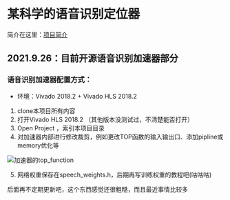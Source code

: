 # 某科学的语音识别定位器

简介在这里：[项目简介](https://www.amghank.cn/2021/09/04/%E3%80%902021%E9%9B%86%E5%88%9B%E8%B5%9B%E3%80%91Cortex-M3%E8%AF%AD%E9%9F%B3%E8%AF%86%E5%88%AB%E5%A3%B0%E6%BA%90%E5%AE%9A%E4%BD%8D%E7%B3%BB%E7%BB%9F/#more)

## 2021.9.26：目前开源语音识别加速器部分

### 语音识别加速器配置方式：


- 环境：Vivado 2018.2 + Vivado HLS 2018.2

1. clone本项目所有内容
2. 打开Vivado HLS 2018.2 （其他版本没测试过，不清楚能否打开）
3. Open Project ，索引本项目目录
4. 对加速器内部进行修改裁剪，例如更改TOP函数的输入输出口、添加pipline或memory优化等

![加速器的top_function](https://z3.ax1x.com/2021/09/26/4cBt4P.jpg)

5. 网络权重保存在speech_weights.h，后期再写训练权重的教程吧(咕咕咕)

后面再不定期更新吧，这个东西感觉还很粗糙，而且最近事情比较多